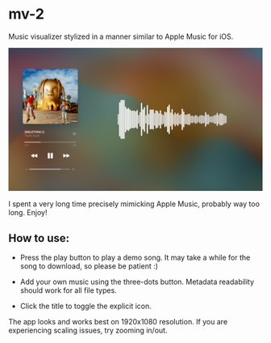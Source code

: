 # mv-2

Music visualizer stylized in a manner similar to Apple Music for iOS.

![Screenshot of the web app](/images/app.png)

I spent a very long time precisely mimicking Apple Music, probably way too long. Enjoy!

## How to use:

- Press the play button to play a demo song. It may take a while for the song to download, so please be patient :)

- Add your own music using the three-dots button. Metadata readability should work for all file types.

- Click the title to toggle the explicit icon.

The app looks and works best on 1920x1080 resolution. If you are experiencing scaling issues, try zooming in/out.
